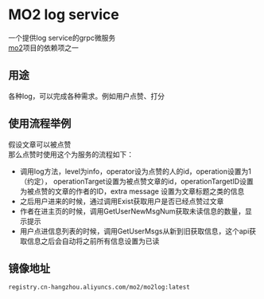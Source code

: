 # MO2 log service

一个提供log service的grpc微服务  
[mo2](https://github.com/Monkey-Mouse/mo2)项目的依赖项之一

## 用途
各种log，可以完成各种需求。例如用户点赞、打分  

## 使用流程举例
假设文章可以被点赞  
那么点赞时使用这个为服务的流程如下：  
- 调用log方法，level为info，operator设为点赞的人的id，operation设置为1（约定），
  operationTarget设置为被点赞文章的id，operationTargetID设置为被点赞的文章的作者的ID，extra message
  设置为文章标题之类的信息
- 之后用户进来的时候，通过调用Exist获取用户是否已经点赞过文章
- 作者在进主页的时候，调用GetUserNewMsgNum获取未读信息的数量，显示提示
- 用户点进信息列表的时候，调用GetUserMsgs从新到旧获取信息，这个api获取信息之后会自动将之前所有信息设置为已读

## 镜像地址  
```
registry.cn-hangzhou.aliyuncs.com/mo2/mo2log:latest
```